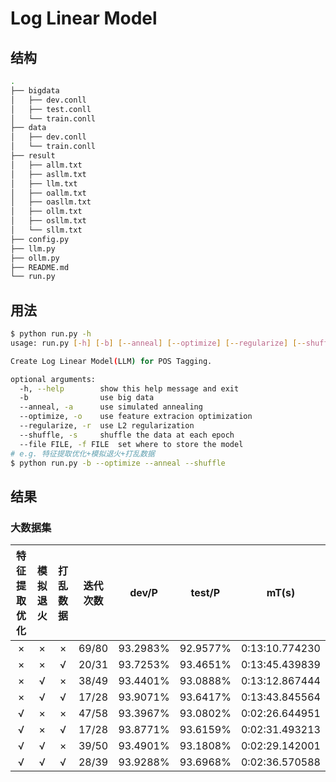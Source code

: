 # Log Linear Model

## 结构

```sh
.
├── bigdata
│   ├── dev.conll
│   ├── test.conll
│   └── train.conll
├── data
│   ├── dev.conll
│   └── train.conll
├── result
│   ├── allm.txt
│   ├── asllm.txt
│   ├── llm.txt
│   ├── oallm.txt
│   ├── oasllm.txt
│   ├── ollm.txt
│   ├── osllm.txt
│   └── sllm.txt
├── config.py
├── llm.py
├── ollm.py
├── README.md
└── run.py
```

## 用法

```sh
$ python run.py -h
usage: run.py [-h] [-b] [--anneal] [--optimize] [--regularize] [--shuffle]

Create Log Linear Model(LLM) for POS Tagging.

optional arguments:
  -h, --help        show this help message and exit
  -b                use big data
  --anneal, -a      use simulated annealing
  --optimize, -o    use feature extracion optimization
  --regularize, -r  use L2 regularization
  --shuffle, -s     shuffle the data at each epoch
  --file FILE, -f FILE  set where to store the model
# e.g. 特征提取优化+模拟退火+打乱数据
$ python run.py -b --optimize --anneal --shuffle 
```

## 结果

### 大数据集

| 特征提取优化 | 模拟退火 | 打乱数据 | 迭代次数 |  dev/P   |  test/P  |     mT(s)      |
| :----------: | :------: | :------: | :------: | :------: | :------: | :------------: |
|      ×       |    ×     |    ×     |  69/80   | 93.2983% | 92.9577% | 0:13:10.774230 |
|      ×       |    ×     |    √     |  20/31   | 93.7253% | 93.4651% | 0:13:45.439839 |
|      ×       |    √     |    ×     |  38/49   | 93.4401% | 93.0888% | 0:13:12.867444 |
|      ×       |    √     |    √     |  17/28   | 93.9071% | 93.6417% | 0:13:43.845564 |
|      √       |    ×     |    ×     |  47/58   | 93.3967% | 93.0802% | 0:02:26.644951 |
|      √       |    ×     |    √     |  17/28   | 93.8771% | 93.6159% | 0:02:31.493213 |
|      √       |    √     |    ×     |  39/50   | 93.4901% | 93.1808% | 0:02:29.142001 |
|      √       |    √     |    √     |  28/39   | 93.9288% | 93.6968% | 0:02:36.570588 |